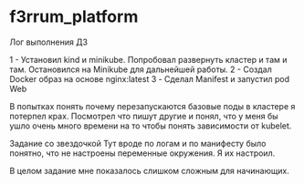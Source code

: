 # f3rrum_platform

Лог выполнения ДЗ

1 - Установил kind и minikube. Попробовал развернуть кластер и там и там. Остановился на Minikube для дальнейшей работы.
2 - Создал Docker образ на основе nginx:latest
3 - Сделал Manifest и запустил pod Web

В попытках понять почему перезапускаются базовые поды в кластере я потерпел крах. Посмотрел что пишут другие и понял, что у меня бы ушло очень много времени на то чтобы понять зависимости от kubelet.

Задание со звездочкой
Тут вроде по логам и по манифесту было понятно, что не настроены переменные окружения. Я их настроил.

В целом задание мне показалось слишком сложным для начинающих.
